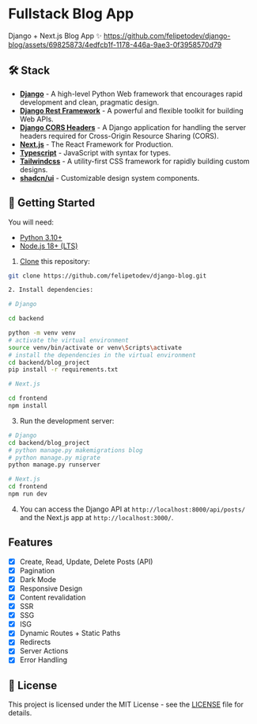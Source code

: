 # Fullstack Blog App

Django + Next.js Blog App ✨
https://github.com/felipetodev/django-blog/assets/69825873/4edfcb1f-1178-446a-9ae3-0f3958570d79

## 🛠️ Stack

- [**Django**](https://www.djangoproject.com/) - A high-level Python Web framework that encourages rapid development and clean, pragmatic design.
- [**Django Rest Framework**](https://www.django-rest-framework.org/) - A powerful and flexible toolkit for building Web APIs.
- [**Django CORS Headers**](https://pypi.org/project/django-cors-headers/) - A Django application for handling the server headers required for Cross-Origin Resource Sharing (CORS).
- [**Next.js**](https://nextjs.org/) - The React Framework for Production.
- [**Typescript**](https://www.typescriptlang.org/) - JavaScript with syntax for types.
- [**Tailwindcss**](https://tailwindcss.com/) - A utility-first CSS framework for rapidly building custom designs.
- [**shadcn/ui**](https://ui.shadcn.com/) - Customizable design system components.

## 🚀 Getting Started

You will need:

- [Python 3.10+](https://www.python.org/downloads/)
- [Node.js 18+ (LTS)](https://nodejs.org/en/download/package-manager)

1. [Clone](https://github.com/felipetodev/django-blog) this repository:

```bash
git clone https://github.com/felipetodev/django-blog.git

2. Install dependencies:

# Django

cd backend

python -m venv venv
# activate the virtual environment
source venv/bin/activate or venv\Scripts\activate
# install the dependencies in the virtual environment
cd backend/blog_project
pip install -r requirements.txt

# Next.js

cd frontend
npm install
```

3. Run the development server:

```bash
# Django
cd backend/blog_project
# python manage.py makemigrations blog
# python manage.py migrate
python manage.py runserver

# Next.js
cd frontend
npm run dev
```

4. You can access the Django API at `http://localhost:8000/api/posts/` and the Next.js app at `http://localhost:3000/`.

## Features

- [x] Create, Read, Update, Delete Posts (API)
- [x] Pagination
- [x] Dark Mode
- [x] Responsive Design
- [x] Content revalidation
- [x] SSR
- [x] SSG
- [x] ISG
- [x] Dynamic Routes + Static Paths
- [x] Redirects
- [x] Server Actions
- [x] Error Handling

## 📝 License

This project is licensed under the MIT License - see the [LICENSE](LICENSE) file for details.
